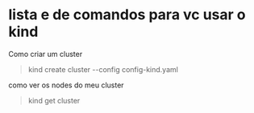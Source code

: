# lista e de comandos para vc usar o kind


Como criar um cluster 

> kind create cluster --config config-kind.yaml

como ver os nodes do meu cluster

> kind get cluster

